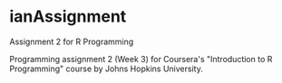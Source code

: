 # ianAssignment
Assignment 2 for R Programming

Programming assignment 2 (Week 3) for Coursera's "Introduction to R Programming" course by Johns Hopkins University.
